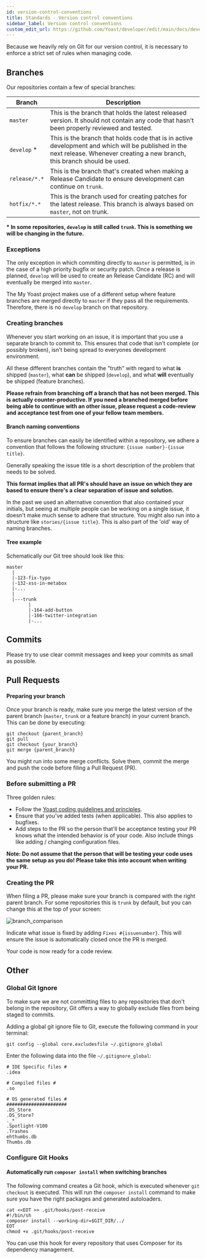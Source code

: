 ```yaml
---
id: version-control-conventions
title: Standards - Version control conventions
sidebar_label: Version control conventions
custom_edit_url: https://github.com/Yoast/developer/edit/main/docs/development/standards/version-control-conventions.md
---
```


Because we heavily rely on Git for our version control, it is necessary to enforce a strict set of rules when managing code.

## Branches
Our repositories contain a few of special branches:

| Branch | Description |
|--------|-------------|
| `master` | This is the branch that holds the latest released version. It should not contain any code that hasn't been properly reviewed and tested. |
| `develop` * | This is the branch that holds code that is in active development and which will be published in the next release. Whenever creating a new branch, this branch should be used. |
| `release/*.*` | This is the branch that's created when making a Release Candidate to ensure development can continue on `trunk`. |
| `hotfix/*.*` | This is the branch used for creating patches for the latest release. This branch is always based on `master`, not on trunk.

**\* In some repositories, `develop` is still called `trunk`. This is something we will be changing in the future.**

### Exceptions
The only exception in which commiting directly to `master` is permitted, is in the case of a high priority bugfix or security patch. Once a release is planned, `develop` will be used to create an Release Candidate (RC) and will eventually be merged into `master`.

The My Yoast project makes use of a different setup where feature branches are merged directly to `master` if they pass all the requirements. Therefore, there is no `develop` branch on that repository.

### Creating branches
Whenever you start working on an issue, it is important that you use a separate branch to commit to. This ensures that code that isn't complete (or possibly broken), isn't being spread to everyones development environment.

All these different branches contain the "truth" with regard to what __is__ shipped (`master`), what __can__ be shipped (`develop`), and what __will__ eventually be shipped (feature branches).

**Please refrain from branching off a branch that has not been merged. This is actually counter-productive. If you need a branched merged before being able to continue with an other issue, please request a code-review and acceptance test from one of your fellow team members.**

#### Branch naming conventions
To ensure branches can easily be identified within a repository, we adhere a convention that follows the following structure:
`{issue number}-{issue title}`.

Generally speaking the issue title is a short description of the problem that needs to be solved.

**This format implies that all PR's should have an issue on which they are based to ensure there's a clear separation of issue and solution.**

In the past we used an alternative convention that also contained your initials, but seeing at multiple people can be working on a single issue, it doesn't make much sense to adhere that structure. You might also run into a structure like `stories/{issue title}`. This is also part of the 'old' way of naming branches.

#### Tree example
Schematically our Git tree should look like this:

```
master
  |
  |-123-fix-typo
  |-132-xss-in-metabox
  |-...
  |
  |---trunk
        |
        |-164-add-button
        |-166-twitter-integration
        |-...
```

## Commits
Please try to use clear commit messages and keep your commits as small as possible.

## Pull Requests

#### Preparing your branch
Once your branch is ready, make sure you merge the latest version of the parent branch (`master`, `trunk` or a feature branch) in your current branch. This can be done by executing:

```shell script
git checkout {parent_branch}
git pull
git checkout {your_branch}
git merge {parent_branch}
```

You might run into some merge conflicts. Solve them, commit the merge and push the code before filing a Pull Request (PR).

### Before submitting a PR
Three golden rules:

- Follow the [Yoast coding guidelines and principles](coding-guidelines-and-principles.md).
- Ensure that you've added tests (when applicable). This also applies to bugfixes.
- Add steps to the PR so the person that'll be acceptance testing your PR knows what the intended behavior is of your code. Also include things like adding / changing configuration files.

**Note: Do not assume that the person that will be testing your code uses the same setup as you do! Please take this into account when writing your PR.**

### Creating the PR
When filing a PR, please make sure your branch is compared with the right parent branch. For some repositories this is `trunk` by default, but you can change this at the top of your screen:

![branch_comparison](https://cloud.githubusercontent.com/assets/1488816/4550557/e621840a-4e67-11e4-8880-2cabd973bb33.png)

Indicate what issue is fixed by adding `Fixes #{issuenumber}`. This will ensure the issue is automatically closed once the PR is merged.

Your code is now ready for a code review.

## Other

### Global Git Ignore
To make sure we are not committing files to any repositories that don't belong in the repository, Git offers a way to globally exclude files from being staged to commits.

Adding a global git ignore file to Git, execute the following command in your terminal:
```shell script
git config --global core.excludesfile ~/.gitignore_global
```

Enter the following data into the file `~/.gitignore_global`:
```shell script
# IDE Specific files #
.idea

# Compiled files #
.so

# OS generated files #
######################
.DS_Store
.DS_Store?
._*
.Spotlight-V100
.Trashes
ehthumbs.db
Thumbs.db
```

### Configure Git Hooks

#### Automatically run `composer install` when switching branches
The following command creates a Git hook, which is executed whenever `git checkout` is executed.
This will run the `composer install` command to make sure you have the right packages and generated autoloaders.

```shell script
cat <<EOT >> .git/hooks/post-receive
#!/bin/sh
composer install --working-dir=$GIT_DIR/../
EOT
chmod +x .git/hooks/post-receive
```

You can use this hook for every repository that uses Composer for its dependency management.
